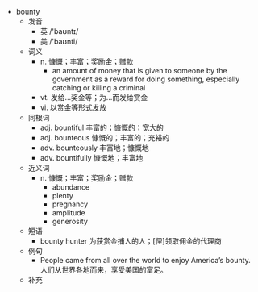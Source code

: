 - bounty
  - 发音
    - 英 /'baʊntɪ/
    - 美 /'baʊnti/
  - 词义
    - n. 慷慨；丰富；奖励金；赠款
      - an amount of money that is given to someone by the government as a reward for doing something, especially catching or killing a criminal
    - vt. 发给…奖金等；为…而发给赏金
    - vi. 以赏金等形式发放
  - 同根词
    - adj. bountiful 丰富的；慷慨的；宽大的
    - adj. bounteous 慷慨的；丰富的；充裕的
    - adv. bounteously 丰富地；慷慨地
    - adv. bountifully 慷慨地；丰富地
  - 近义词
    - n. 慷慨；丰富；奖励金；赠款
      - abundance
      - plenty
      - pregnancy
      - amplitude
      - generosity
  - 短语
    - bounty hunter 为获赏金捕人的人；[俚]领取佣金的代理商
  - 例句
    - People came from all over the world to enjoy America’s bounty. 人们从世界各地而来，享受美国的富足。
  - 补充